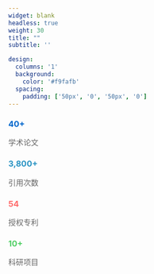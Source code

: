 ```yaml
---
widget: blank
headless: true
weight: 30
title: ""
subtitle: ''

design:
  columns: '1'
  background:
    color: '#f9fafb'
  spacing:
    padding: ['50px', '0', '50px', '0']
---
```


<div class="row text-center" style="max-width: 1000px; margin: 0 auto;">
  <div class="col-md-3 col-6 mb-3">
    <h3 style="color: #0066cc; font-weight: bold; margin-bottom: 5px;">40+</h3>
    <p style="color: #666; font-size: 0.95rem;">学术论文</p>
  </div>
  <div class="col-md-3 col-6 mb-3">
    <h3 style="color: #2b94c3; font-weight: bold; margin-bottom: 5px;">3,800+</h3>
    <p style="color: #666; font-size: 0.95rem;">引用次数</p>
  </div>
  <div class="col-md-3 col-6 mb-3">
    <h3 style="color: #ff6b6b; font-weight: bold; margin-bottom: 5px;">54</h3>
    <p style="color: #666; font-size: 0.95rem;">授权专利</p>
  </div>
  <div class="col-md-3 col-6 mb-3">
    <h3 style="color: #51cf66; font-weight: bold; margin-bottom: 5px;">10+</h3>
    <p style="color: #666; font-size: 0.95rem;">科研项目</p>
  </div>
</div>

